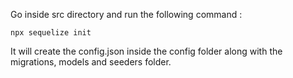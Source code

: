 Go inside src directory and run the following command :
```
npx sequelize init
```
It will create the config.json inside the config folder along with the migrations, models and seeders folder.